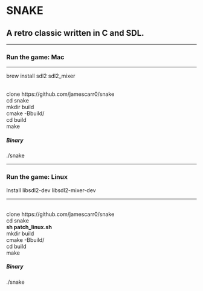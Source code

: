 # SNAKE
## A retro classic written in C and SDL.

<hr />

### Run the game: Mac
<hr />

brew install sdl2 sdl2_mixer

<br>
clone https://github.com/jamescarr0/snake <br>
cd snake <br>
mkdir build<br>
cmake -Bbuild/<br>
cd build<br>
make<br>

##### Binary
./snake<br>

<hr />

### Run the game: Linux

Install libsdl2-dev libsdl2-mixer-dev

<hr />
<br>
clone https://github.com/jamescarr0/snake <br>
cd snake <br>
<b>sh patch_linux.sh</b><br> 
mkdir build<br>
cmake -Bbuild/<br>
cd build<br>
make<br>

##### Binary
./snake<br>


